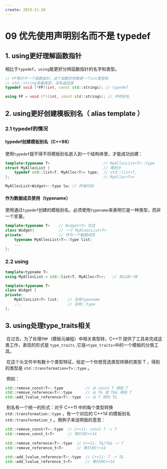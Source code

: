 ```yaml
---
create: 2023-11-28
---
```

# 09 优先使用声明别名而不是 typedef

## 1. using更好理解函数指针

​	相比于`typedef`，`using`能更好分辨函数指针的名字和类型。

```C++
// FP等价于一个函数指针，这个函数的参数是一个int类型和
// std::string常量类型，没有返回值
typedef void (*FP)(int, const std::string&); // typedef

using FP = void (*)(int, const std::string&); // 声明别名
```

## 2. using更好创建模板别名（ alias template ）

### 2.1 typedef的情况

#### typedef创建模板别名（C++98）

​	使用`typedef`就不得不将模板别名嵌入到一个结构体里，才能成功创建：

```C++
template<typename T> 						// MyAllocList<T>::type
struct MyAllocList { 						// 等同于
	typedef std::list<T, MyAlloc<T>> type; 	// std::list<T,
}; 											// MyAlloc<T>>

MyAllocList<Widget>::type lw; // 终端代码
```

#### 作为数据成员使用（typename）

​	使用通过`typedef`创建的模板别名，必须使用`typename`来表明它是一种类型，而非一个变量。

```C++
template<typename T> 	// Widget<T> 包含
class Widget{ 			// 一个 MyAloocList<T>
private: 				// 作为一个数据成员
	typename MyAllocList<T>::type list;
	...
};

```

### 2.2 using

```C++
template<typname T>
using MyAllocList = std::list<T, MyAlloc<T>>; 	// 和以前一样

template<typename T>
class Widget {
private:
	MyAllocList<T> list; 	// 没有typename
	... 					// 没有::type
};
```

## 3. using处理type_traits相关

​	在过去，为了处理`TMP`（模板元编程）中相关类型转，C++11 提供了工具来完成这类工作，表现的形式是 `type_traits` ,它是`<type_traits>`中的一个模板的分类工具。

​	在这个头文件中有数十个类型特征，给定一个你想竞选类型转换的类型 T ，得到的类型是 `std::transformation<T>::type` 。

​	例如：

```C++
std::remove_const<T>::type 			// 从 const T 得到 T
std::remove_reference<T>::type 		// 从 T& 或 T&& 得到 T
std::add_lvalue_reference<T>::type 	// 从 T 得到 T&
```

​	别名有一个统一的形式：对于 C++11 中的每个类型转换 `std::transformation::type` ，有一个对应的 C++14 的模板别名`std::transformation_t` 。用例子来说明我的意思：

```C++
std::remove_const<T>::type 	// C++11: const T -> T
std::remove_const_t<T> 		// 等价的C++14
    
std::remove_reference<T>::type 	// C++11: T&/T&& -> T
std::remove_reference_t<T> 		// 等价的C++14
    
std::add_lvalue_reference<T>::type 	// C++11: T -> T&
std::add_lvalue_reference_t<T> 		// 等价的C++14
```

